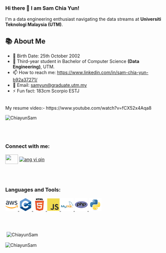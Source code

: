 ### Hi there 👋 I am Sam Chia Yun!

I'm a data engineering enthusiast navigating the data streams at **Universiti Teknologi Malaysia (UTM)**. 

## 📚 About Me
- 💬 Birth Date: 25th October 2002
- 🌱 Third-year student in Bachelor of Computer Science **(Data Engineering)**, UTM.
- 📫 How to reach me: https://www.linkedin.com/in/sam-chia-yun-b92a37271/
- 🤝 Email: samyun@graduate.utm.my
- ⚡ Fun fact: 183cm Scorpio ESTJ
<br>
My resume video:- https://www.youtube.com/watch?v=fCX52x4Aqa8

<p align="left"> <img src="https://komarev.com/ghpvc/?username=ChiayunSam&label=Profile%20views&color=0e75b6&style=flat" alt="ChiayunSam" /> </p>
<br> </br>
<h3 align="left">Connect with me:</h3>
<p align="left">
<a href="https://www.linkedin.com/in/sam-chia-yun-b92a37271/" target="blank"><img align="center" src="https://raw.githubusercontent.com/rahuldkjain/github-profile-readme-generator/master/src/images/icons/Social/linked-in-alt.svg" height="30" width="40" /></a>
<a href="https://www.youtube.com/channel/UC5uvVAh1MIF-_j-1DifFiRg" target="blank"><img align="center" src="https://raw.githubusercontent.com/rahuldkjain/github-profile-readme-generator/master/src/images/icons/Social/youtube.svg" alt="ang yi qin" height="30" width="40" /></a> 
</p>
<br> </br>
<h3 align="left">Languages and Tools:</h3>
<p align="left"> <a href="https://aws.amazon.com" target="_blank" rel="noreferrer"> <img src="https://raw.githubusercontent.com/devicons/devicon/master/icons/amazonwebservices/amazonwebservices-original-wordmark.svg" alt="aws" width="40" height="40"/> </a> <a href="https://www.w3schools.com/cpp/" target="_blank" rel="noreferrer"> <img src="https://raw.githubusercontent.com/devicons/devicon/master/icons/cplusplus/cplusplus-original.svg" alt="cplusplus" width="40" height="40"/> </a> <a href="https://www.w3.org/html/" target="_blank" rel="noreferrer"> <img src="https://raw.githubusercontent.com/devicons/devicon/master/icons/html5/html5-original-wordmark.svg" alt="html5" width="40" height="40"/> </a> <a href="https://developer.mozilla.org/en-US/docs/Web/JavaScript" target="_blank" rel="noreferrer"> <img src="https://raw.githubusercontent.com/devicons/devicon/master/icons/javascript/javascript-original.svg" alt="javascript" width="40" height="40"/> </a> <a href="https://www.mysql.com/" target="_blank" rel="noreferrer"> <img src="https://raw.githubusercontent.com/devicons/devicon/master/icons/mysql/mysql-original-wordmark.svg" alt="mysql" width="40" height="40"/> </a> <a href="https://www.php.net" target="_blank" rel="noreferrer"> <img src="https://raw.githubusercontent.com/devicons/devicon/master/icons/php/php-original.svg" alt="php" width="40" height="40"/> </a> <a href="https://www.python.org" target="_blank" rel="noreferrer"> <img src="https://raw.githubusercontent.com/devicons/devicon/master/icons/python/python-original.svg" alt="python" width="40" height="40"/> </a> </p>

<br></br>
<p>&nbsp;<img align="center" src="https://github-readme-stats.vercel.app/api?username=ChiayunSam&show_icons=true&locale=en" alt="ChiayunSam" /></p>

<p><img align="center" src="https://github-readme-streak-stats.herokuapp.com/?user=ChiayunSam&" alt="ChiayunSam" /></p>



